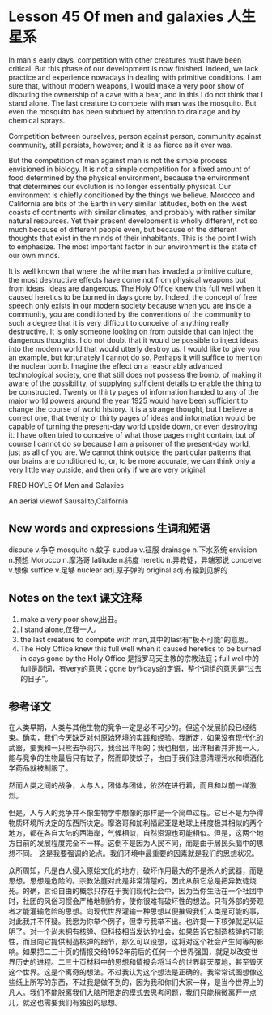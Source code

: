 # Lesson 45 Of men and galaxies 人生星系
In man's early days, competition with other creatures must have been critical. But this phase of our development is now finished. Indeed, we lack practice and experience nowadays in dealing with primitive conditions. I am sure that, without modern weapons, I would make a very poor show of disputing the ownership of a cave with a bear, and in this I do not think that I stand alone. The last creature to compete with man was the mosquito. But even the mosquito has been subdued by attention to drainage and by chemical sprays.

Competition between ourselves, person against person, community against community, still persists, however; and it is as fierce as it ever was.

But the competition of man against man is not the simple process envisioned in biology. It is not a simple competition for a fixed amount of food determined by the physical environment, because the environment that determines our evolution is no longer essentially physical. Our environment is chiefly conditioned by the things we believe. Morocco and California are bits of the Earth in very similar latitudes, both on the west coasts of continents with similar climates, and probably with rather similar natural resources. Yet their present development is wholly different, not so much because of different people even, but because of the different thoughts that exist in the minds of their inhabitants. This is the point I wish to emphasize. The most important factor in our environment is the state of our own minds.

It is well known that where the white man has invaded a primitive culture, the most destructive effects have come not from physical weapons but from ideas. Ideas are dangerous. The Holy Office knew this full well when it caused heretics to be burned in days gone by. Indeed, the concept of free speech only exists in our modern society because when you are inside a community, you are conditioned by the conventions of the community to such a degree that it is very difficult to conceive of anything really destructive. It is only someone looking on from outside that can inject the dangerous thoughts. I do not doubt that it would be possible to inject ideas into the modern world that would utterly destroy us. I would like to give you an example, but fortunately I cannot do so. Perhaps it will suffice to mention the nuclear bomb. Imagine the effect on a reasonably advanced technological society, one that still does not possess the bomb, of making it aware of the possibility, of supplying sufficient details to enable the thing to be constructed. Twenty or thirty pages of information handed to any of the major world powers around the year 1925 would have been sufficient to change the course of world history. It is a strange thought, but I believe a correct one, that twenty or thirty pages of ideas and information would be capable of turning the present-day world upside down, or even destroying it. I have often tried to conceive of what those pages might contain, but of course I cannot do so because I am a prisoner of the present-day world, just as all of you are. We cannot think outside the particular patterns that our brains are conditioned to, or, to be more accurate, we can think only a very little way outside, and then only if we are very original.

FRED HOYLE Of Men and Galaxies
	
	
An aerial viewof Sausalito,California

## New words and expressions 生词和短语

dispute v.争夺
mosquito n.蚊子
subdue v.征服
drainage n.下水系统
envision n.预想
Morocco n.摩洛哥
latitude n.纬度
heretic n.异教徒，异端邪说
conceive v.想像
suffice v.足够
nuclear adj.原子弹的
original adj.有独到见解的

## Notes on the text 课文注释

1. make a very poor show,出丑。
2. I stand alone,仅我一人。
3. the last creature to compete with man,其中的last有“极不可能”的意思。
4. The Holy Office knew this full well when it caused heretics to be burned in days gone by.the Holy Office 是指罗马天主教的宗教法庭；full well中的full是副词，有very的意思；gone by作days的定语，整个词组的意思是“过去的日子”。

## 参考译文

在人类早期，人类与其他生物的竞争一定是必不可少的。但这个发展阶段已经结束。确实，我们今天缺乏对付原始环境的实践和经验。我断定，如果没有现代化的武器，要我和一只熊去争洞穴，我会出洋相的；我也相信，出洋相者并非我一人。能与竞争的生物最后只有蚊子，然而即使蚊子，也由于我们注意清理污水和喷洒化学药品就被制服了。

然而人类之间的战争，人与人，团体与团体，依然在进行着，而且和以前一样激烈。

但是，人与人的竞争并不像生物学中想像的那样是一个简单过程。它已不是为争得物质环境所决定的东西所决定。摩洛哥和加利福尼亚是地球上纬度极其相似的两个地方，都在各自大陆的西海岸，气候相似，自然资源也可能相似。但是，这两个地方目前的发展程度完全不一样。这倒不是因为人民不同，而是由于居民头脑中的思想不同。 这是我要强调的论点。我们环境中最重要的因素就是我们的思想状况。

众所周知，凡是白人侵入原始文化的地方，破坏作用最大的不是杀人的武器，而是思想。思想是危险的。宗教法庭对此是非常清楚的，因此从前它总是把异教徒烧死。的确，言论自由的概念只存在于我们现代社会中，因为当你生活在一个社团中时，社团的风俗习惯会严格地制约你，使你很难有破坏性的想法。只有外部的旁观者才能灌输危险的思想。向现代世界灌输一种思想以便摧毁我们人类是可能的事，对此我并不怀疑。我愿为你举个例子，但幸亏我举不出。也许提一下核弹就足以证明了。对一个尚未拥有核弹、但科技相当发达的社会，如果告诉它制造核弹的可能性，而且向它提供制造核弹的细节，那么可以设想，这将对这个社会产生何等的影响。如果把二三十页的情报交给1952年前后的任何一个世界强国，就足以改变世界历史的进程。二三十页材料中的思想和情报会将当今的世界翻天覆地，甚至毁灭这个世界。这是个离奇的想法。不过我认为这个想法是正确的。我常常试图想像这些纸上所写的东西，不过我是做不到的，因为我和你们大家一样，是当今世界上的凡人。我们不能脱离我们大脑所限定的模式去思考问题，我们只能稍微离开一点儿，就这也需要我们有独创的思想。
